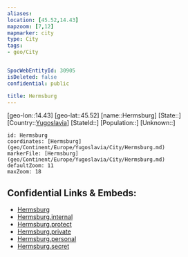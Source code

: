 ```yaml
---
aliases: 
location: [45.52,14.43]
mapzoom: [7,12] 
mapmarker: city 
type: City
tags:
- geo/City


SpocWebEntityId: 30905
isDeleted: false
confidential: public

title: Hermsburg
---
```

[geo-lon::14.43]
[geo-lat::45.52]
[name::Hermsburg]
[State::]
[Country::[Yugoslavia](geo/Continent/Europe/Yugoslavia.md)]
[StateId::]
[Population::]
[Unknown::]


```leaflet
id: Hermsburg
coordinates: [Hermsburg](geo/Continent/Europe/Yugoslavia/City/Hermsburg.md)
markerFile: [Hermsburg](geo/Continent/Europe/Yugoslavia/City/Hermsburg.md)
defaultZoom: 11 
maxZoom: 18
```


## Confidential Links & Embeds: 
- [Hermsburg](../../../../../../_public/geo/Continent/Europe/Yugoslavia/City/Hermsburg.md) 
- [Hermsburg.internal](../../../../../../_internal/geo/Continent/Europe/Yugoslavia/City/Hermsburg.internal.md) 
- [Hermsburg.protect](../../../../../../_protect/geo/Continent/Europe/Yugoslavia/City/Hermsburg.protect.md) 
- [Hermsburg.private](../../../../../../_private/geo/Continent/Europe/Yugoslavia/City/Hermsburg.private.md) 
- [Hermsburg.personal](../../../../../../_personal/geo/Continent/Europe/Yugoslavia/City/Hermsburg.personal.md) 
- [Hermsburg.secret](../../../../../../_secret/geo/Continent/Europe/Yugoslavia/City/Hermsburg.secret.md) 
